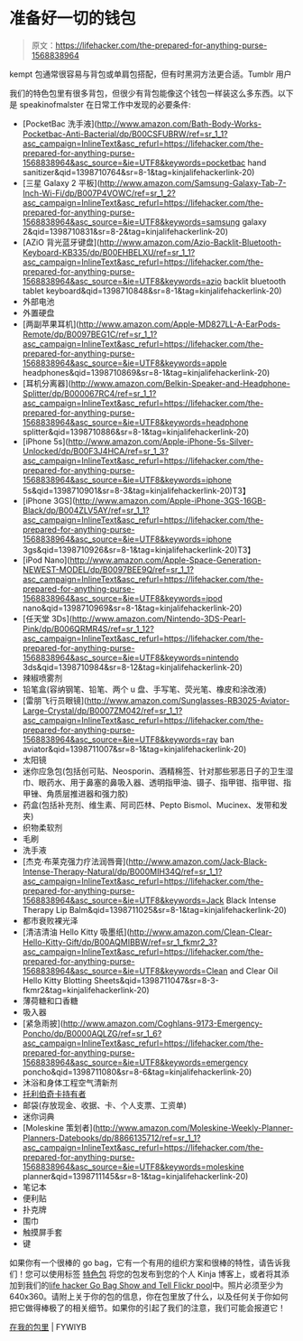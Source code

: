 # 准备好一切的钱包

> 原文：<https://lifehacker.com/the-prepared-for-anything-purse-1568838964>

kempt 包通常很容易与背包或单肩包搭配，但有时黑洞方法更合适。Tumblr 用户



我们的特色包里有很多背包，但很少有背包能像这个钱包一样装这么多东西。以下是 speakinofmalster 在日常工作中发现的必要条件:

*   [PocketBac 洗手液](http://www.amazon.com/Bath-Body-Works-Pocketbac-Anti-Bacterial/dp/B00CSFUBRW/ref=sr_1_1?asc_campaign=InlineText&asc_refurl=https://lifehacker.com/the-prepared-for-anything-purse-1568838964&asc_source=&ie=UTF8&keywords=pocketbac hand sanitizer&qid=1398710764&sr=8-1&tag=kinjalifehackerlink-20)
*   [三星 Galaxy 2 平板](http://www.amazon.com/Samsung-Galaxy-Tab-7-Inch-Wi-Fi/dp/B007P4VOWC/ref=sr_1_2?asc_campaign=InlineText&asc_refurl=https://lifehacker.com/the-prepared-for-anything-purse-1568838964&asc_source=&ie=UTF8&keywords=samsung galaxy 2&qid=1398710831&sr=8-2&tag=kinjalifehackerlink-20)
*   [AZiO 背光蓝牙键盘](http://www.amazon.com/Azio-Backlit-Bluetooth-Keyboard-KB335/dp/B00EHBELXU/ref=sr_1_1?asc_campaign=InlineText&asc_refurl=https://lifehacker.com/the-prepared-for-anything-purse-1568838964&asc_source=&ie=UTF8&keywords=azio backlit bluetooth tablet keyboard&qid=1398710848&sr=8-1&tag=kinjalifehackerlink-20)
*   外部电池
*   外置硬盘
*   [两副苹果耳机](http://www.amazon.com/Apple-MD827LL-A-EarPods-Remote/dp/B0097BEG1C/ref=sr_1_1?asc_campaign=InlineText&asc_refurl=https://lifehacker.com/the-prepared-for-anything-purse-1568838964&asc_source=&ie=UTF8&keywords=apple headphones&qid=1398710869&sr=8-1&tag=kinjalifehackerlink-20)
*   [耳机分离器](http://www.amazon.com/Belkin-Speaker-and-Headphone-Splitter/dp/B000067RC4/ref=sr_1_1?asc_campaign=InlineText&asc_refurl=https://lifehacker.com/the-prepared-for-anything-purse-1568838964&asc_source=&ie=UTF8&keywords=headphone splitter&qid=1398710886&sr=8-1&tag=kinjalifehackerlink-20)
*   [iPhone 5s](http://www.amazon.com/Apple-iPhone-5s-Silver-Unlocked/dp/B00F3J4HCA/ref=sr_1_3?asc_campaign=InlineText&asc_refurl=https://lifehacker.com/the-prepared-for-anything-purse-1568838964&asc_source=&ie=UTF8&keywords=iphone 5s&qid=1398710901&sr=8-3&tag=kinjalifehackerlink-20)T3】
*   [iPhone 3GS](http://www.amazon.com/Apple-iPhone-3GS-16GB-Black/dp/B004ZLV5AY/ref=sr_1_1?asc_campaign=InlineText&asc_refurl=https://lifehacker.com/the-prepared-for-anything-purse-1568838964&asc_source=&ie=UTF8&keywords=iphone 3gs&qid=1398710926&sr=8-1&tag=kinjalifehackerlink-20)T3】
*   [iPod Nano](http://www.amazon.com/Apple-Space-Generation-NEWEST-MODEL/dp/B0097BEE9Q/ref=sr_1_1?asc_campaign=InlineText&asc_refurl=https://lifehacker.com/the-prepared-for-anything-purse-1568838964&asc_source=&ie=UTF8&keywords=ipod nano&qid=1398710969&sr=8-1&tag=kinjalifehackerlink-20)
*   [任天堂 3Ds](http://www.amazon.com/Nintendo-3DS-Pearl-Pink/dp/B006QRMR4S/ref=sr_1_12?asc_campaign=InlineText&asc_refurl=https://lifehacker.com/the-prepared-for-anything-purse-1568838964&asc_source=&ie=UTF8&keywords=nintendo 3ds&qid=1398710984&sr=8-12&tag=kinjalifehackerlink-20)
*   辣椒喷雾剂
*   铅笔盒(容纳钢笔、铅笔、两个 u 盘、手写笔、荧光笔、橡皮和涂改液)
*   [雷朋飞行员眼镜](http://www.amazon.com/Sunglasses-RB3025-Aviator-Large-Crystal/dp/B0007ZM042/ref=sr_1_1?asc_campaign=InlineText&asc_refurl=https://lifehacker.com/the-prepared-for-anything-purse-1568838964&asc_source=&ie=UTF8&keywords=ray ban aviator&qid=1398711007&sr=8-1&tag=kinjalifehackerlink-20)
*   太阳镜
*   迷你应急包(包括创可贴、Neosporin、酒精棉签、针对那些邪恶日子的卫生湿巾、眼药水、用于鼻塞的鼻吸入器、透明指甲油、镊子、指甲钳、指甲钳、指甲锉、角质层推进器和强力胶)
*   药盒(包括补充剂、维生素、阿司匹林、Pepto Bismol、Mucinex、发带和发夹)
*   织物柔软剂
*   毛刷
*   洗手液
*   [杰克·布莱克强力疗法润唇膏](http://www.amazon.com/Jack-Black-Intense-Therapy-Natural/dp/B000MIH34Q/ref=sr_1_1?asc_campaign=InlineText&asc_refurl=https://lifehacker.com/the-prepared-for-anything-purse-1568838964&asc_source=&ie=UTF8&keywords=Jack Black Intense Therapy Lip Balm&qid=1398711025&sr=8-1&tag=kinjalifehackerlink-20)
*   都市衰败裸光泽
*   [清洁清油 Hello Kitty 吸墨纸](http://www.amazon.com/Clean-Clear-Hello-Kitty-Gift/dp/B00AQMIBBW/ref=sr_1_fkmr2_3?asc_campaign=InlineText&asc_refurl=https://lifehacker.com/the-prepared-for-anything-purse-1568838964&asc_source=&ie=UTF8&keywords=Clean and Clear Oil Hello Kitty Blotting Sheets&qid=1398711047&sr=8-3-fkmr2&tag=kinjalifehackerlink-20)
*   薄荷糖和口香糖
*   吸入器
*   [紧急雨披](http://www.amazon.com/Coghlans-9173-Emergency-Poncho/dp/B0000AQLZG/ref=sr_1_6?asc_campaign=InlineText&asc_refurl=https://lifehacker.com/the-prepared-for-anything-purse-1568838964&asc_source=&ie=UTF8&keywords=emergency poncho&qid=1398711080&sr=8-6&tag=kinjalifehackerlink-20)
*   沐浴和身体工程空气清新剂
*   [托利伯奇卡持有者](http://shop.nordstrom.com/s/tory-burch-robinson-card-holder/3149677)
*   邮袋(存放现金、收据、卡、个人支票、工资单)
*   迷你词典
*   [Moleskine 策划者](http://www.amazon.com/Moleskine-Weekly-Planner-Planners-Datebooks/dp/8866135712/ref=sr_1_1?asc_campaign=InlineText&asc_refurl=https://lifehacker.com/the-prepared-for-anything-purse-1568838964&asc_source=&ie=UTF8&keywords=moleskine planner&qid=1398711145&sr=8-1&tag=kinjalifehackerlink-20)
*   笔记本
*   便利贴
*   扑克牌
*   围巾
*   触摸屏手套
*   键

如果你有一个很棒的 go bag，它有一个有用的组织方案和很棒的特性，请告诉我们！您可以使用标签 [特色包](http://kinja.com/tag/featured-bag) 将您的包发布到您的个人 Kinja 博客上，或者将其添加到我们的[life hacker Go Bag Show and Tell Flickr pool](http://www.flickr.com/groups/2301352@N21)中。照片必须至少为 640x360。请附上关于你的包的信息，你在包里放了什么，以及任何关于你如何把它做得棒极了的相关细节。如果你的引起了我们的注意，我们可能会报道它！

[在我的包里](http://fuckyeahwhatsinyourbag.tumblr.com/post/82078825247/submitted-by-speakinofmalster-i-honestly-do-not) | FYWIYB